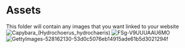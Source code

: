 # Assets

This folder will contain any images that you want linked to your website
![Capybara_(Hydrochoerus_hydrochaeris)](https://user-images.githubusercontent.com/105435990/196008612-423c6246-ca2a-4395-a6e7-127acee92a00.jpeg)
![FSg-V9UUUAAU6MO](https://user-images.githubusercontent.com/105435990/196008657-9f33adbc-69a5-4e9b-b5a7-3607615d2dab.jpeg)
![GettyImages-528162130-53d0c5076eb14915ade61b5d3021294f](https://user-images.githubusercontent.com/105435990/196008678-4ea23a2a-5c23-4cfe-aabb-1c96bcf347c4.jpeg)
